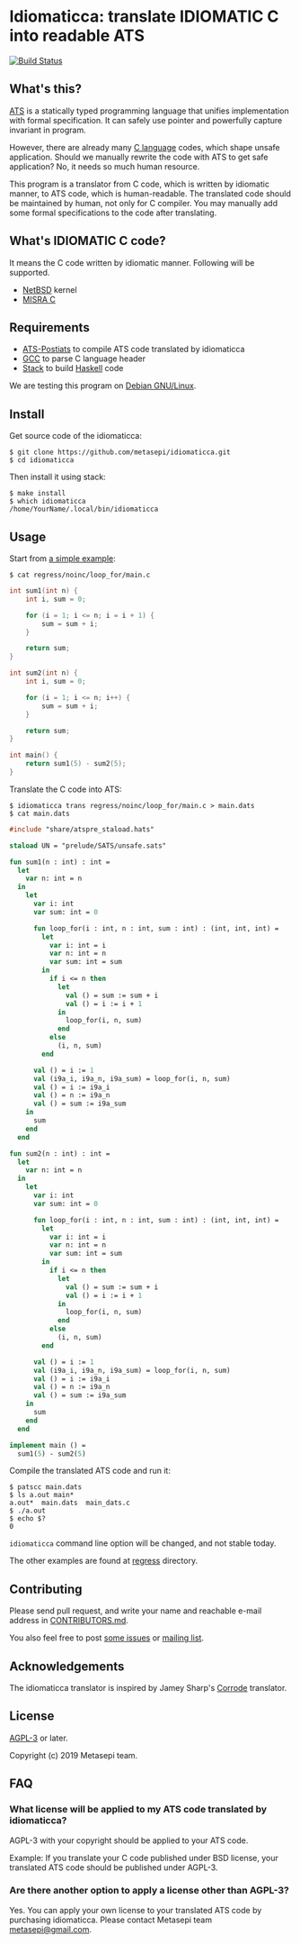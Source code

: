 # Idiomaticca: translate IDIOMATIC C into readable ATS

[![Build Status](https://travis-ci.org/metasepi/idiomaticca.svg)](https://travis-ci.org/metasepi/idiomaticca)

## What's this?

[ATS](http://www.ats-lang.org/) is a statically typed programming language that unifies implementation with formal specification. It can safely use pointer and powerfully capture invariant in program.

However, there are already many [C language](https://en.wikipedia.org/wiki/C_(programming_language)) codes, which shape unsafe application. Should we manually rewrite the code with ATS to get safe application? No, it needs so much human resource.

This program is a translator from C code, which is written by idiomatic manner, to ATS code, which is human-readable. The translated code should be maintained by human, not only for C compiler. You may manually add some formal specifications to the code after translating.

## What's IDIOMATIC C code?

It means the C code written by idiomatic manner.
Following will be supported.

* [NetBSD](https://www.netbsd.org/) kernel
* [MISRA C](https://www.misra.org.uk/)

## Requirements

* [ATS-Postiats](http://www.ats-lang.org/) to compile ATS code translated by idiomaticca
* [GCC](https://gcc.gnu.org/) to parse C language header
* [Stack](https://www.haskellstack.org/) to build [Haskell](https://www.haskell.org/) code

We are testing this program on [Debian GNU/Linux](https://www.debian.org/).

## Install

Get source code of the idiomaticca:

```
$ git clone https://github.com/metasepi/idiomaticca.git
$ cd idiomaticca
```

Then install it using stack:

```
$ make install
$ which idiomaticca
/home/YourName/.local/bin/idiomaticca
```

## Usage

Start from [a simple example](./regress/noinc/loop_for/):

```
$ cat regress/noinc/loop_for/main.c
```
```c
int sum1(int n) {
	int i, sum = 0;

	for (i = 1; i <= n; i = i + 1) {
		sum = sum + i;
	}

	return sum;
}

int sum2(int n) {
	int i, sum = 0;

	for (i = 1; i <= n; i++) {
		sum = sum + i;
	}

	return sum;
}

int main() {
	return sum1(5) - sum2(5);
}
```

Translate the C code into ATS:

```
$ idiomaticca trans regress/noinc/loop_for/main.c > main.dats
$ cat main.dats
```

```ats
#include "share/atspre_staload.hats"

staload UN = "prelude/SATS/unsafe.sats"

fun sum1(n : int) : int =
  let
    var n: int = n
  in
    let
      var i: int
      var sum: int = 0

      fun loop_for(i : int, n : int, sum : int) : (int, int, int) =
        let
          var i: int = i
          var n: int = n
          var sum: int = sum
        in
          if i <= n then
            let
              val () = sum := sum + i
              val () = i := i + 1
            in
              loop_for(i, n, sum)
            end
          else
            (i, n, sum)
        end

      val () = i := 1
      val (i9a_i, i9a_n, i9a_sum) = loop_for(i, n, sum)
      val () = i := i9a_i
      val () = n := i9a_n
      val () = sum := i9a_sum
    in
      sum
    end
  end

fun sum2(n : int) : int =
  let
    var n: int = n
  in
    let
      var i: int
      var sum: int = 0

      fun loop_for(i : int, n : int, sum : int) : (int, int, int) =
        let
          var i: int = i
          var n: int = n
          var sum: int = sum
        in
          if i <= n then
            let
              val () = sum := sum + i
              val () = i := i + 1
            in
              loop_for(i, n, sum)
            end
          else
            (i, n, sum)
        end

      val () = i := 1
      val (i9a_i, i9a_n, i9a_sum) = loop_for(i, n, sum)
      val () = i := i9a_i
      val () = n := i9a_n
      val () = sum := i9a_sum
    in
      sum
    end
  end

implement main () =
  sum1(5) - sum2(5)
```

Compile the translated ATS code and run it:

```
$ patscc main.dats
$ ls a.out main*
a.out*  main.dats  main_dats.c
$ ./a.out
$ echo $?
0
```

`idiomaticca` command line option will be changed, and not stable today.

The other examples are found at [regress](./regress/) directory.

## Contributing

Please send pull request, and write your name and reachable e-mail address in [CONTRIBUTORS.md](./CONTRIBUTORS.md).

You also feel free to post [some issues](https://github.com/metasepi/idiomaticca/issues) or [mailing list](http://groups.google.com/group/metasepi).

## Acknowledgements

The idiomaticca translator is inspired by Jamey Sharp's [Corrode](https://github.com/jameysharp/corrode) translator.

## License

[AGPL-3](./COPYING) or later.

Copyright (c) 2019 Metasepi team.

## FAQ

### What license will be applied to my ATS code translated by idiomaticca?

AGPL-3 with your copyright should be applied to your ATS code.

Example: If you translate your C code published under BSD license, your translated ATS code should be published under AGPL-3.

### Are there another option to apply a license other than AGPL-3?

Yes. You can apply your own license to your translated ATS code by purchasing idiomaticca. Please contact Metasepi team <metasepi@gmail.com>.
